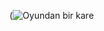 (![Oyundan bir kare](https://github.com/ibrahmaksan/Javascript-Snake-Game/blob/main/snakegame.png)

